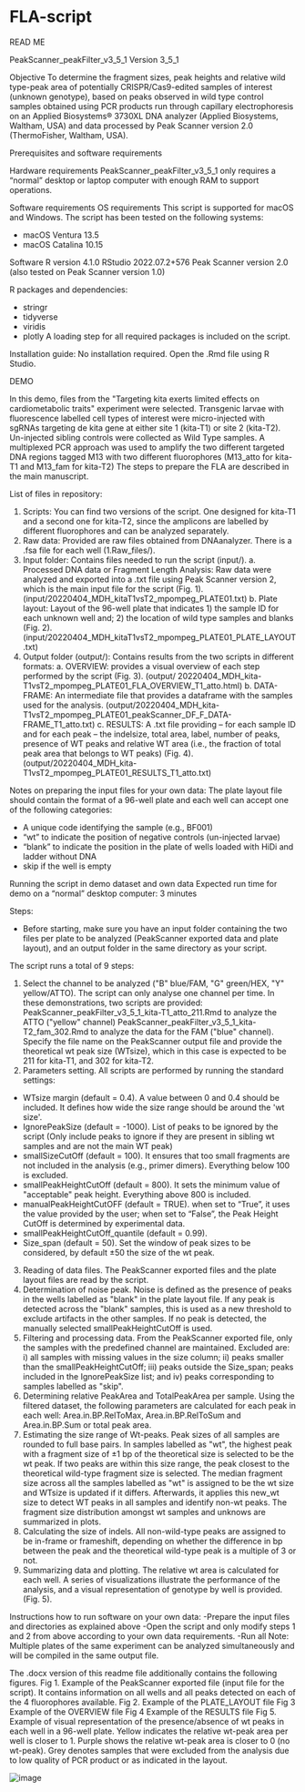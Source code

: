 # FLA-script
READ ME

PeakScanner_peakFilter_v3_5_1
Version 3_5_1

Objective
To determine the fragment sizes, peak heights and relative wild type-peak area of potentially CRISPR/Cas9-edited samples of interest (unknown genotype), based on peaks observed in wild type control samples obtained using PCR products run through capillary electrophoresis on an Applied Biosystems® 3730XL DNA analyzer (Applied Biosystems, Waltham, USA) and data processed by Peak Scanner version 2.0 (ThermoFisher, Waltham, USA).

Prerequisites and software requirements

Hardware requirements 
PeakScanner_peakFilter_v3_5_1 only requires a “normal” desktop or laptop computer with enough RAM to support operations. 

Software requirements
OS requirements
This script is supported for macOS and Windows. The script has been tested on the following systems:

-	macOS Ventura 13.5
-	macOS Catalina 10.15

Software
R version 4.1.0
RStudio 2022.07.2+576 
Peak Scanner version 2.0 (also tested on Peak Scanner version 1.0)

R packages and dependencies: 
-	stringr
-	tidyverse 
-	viridis 
-	plotly
A loading step for all required packages is included on the script.

Installation guide: 
No installation required. Open the .Rmd file using R Studio. 

DEMO 

In this demo, files from the "Targeting kita exerts limited effects on cardiometabolic traits" experiment were selected.  Transgenic larvae with fluorescence labelled cell types of interest were micro-injected with sgRNAs targeting de kita gene at either site 1 (kita-T1) or site 2 (kita-T2). Un-injected sibling controls were collected as Wild Type samples. A multiplexed PCR approach was used to amplify the two different targeted DNA regions tagged M13 with two different fluorophores (M13_atto for kita-T1 and M13_fam for kita-T2) The steps to prepare the FLA are described in the main manuscript. 

List of files in repository: 
	
1.	Scripts: You can find two versions of the script. One designed for kita-T1 and a second one for kita-T2, since the amplicons are labelled by different fluorophores and can be analyzed separately.
2.	Raw data: Provided are raw files obtained from DNAanalyzer. There is a .fsa file for each well (1.Raw_files/).
3.	Input folder: Contains files needed to run the script (input/).
a.	Processed DNA data or Fragment Length Analysis:  Raw data were analyzed and exported into a .txt file using Peak Scanner version 2, which is the main input file for the script (Fig. 1). (input/20220404_MDH_kitaT1vsT2_mpompeg_PLATE01.txt)
b.	Plate layout: Layout of the 96-well plate that indicates 1) the sample ID for each unknown well and; 2) the location of wild type samples and blanks (Fig. 2). (input/20220404_MDH_kitaT1vsT2_mpompeg_PLATE01_PLATE_LAYOUT.txt)
4.	Output folder (output/): Contains results from the two scripts in different formats: 
a.	OVERVIEW: provides a visual overview of each step performed by the script (Fig. 3). (output/ 20220404_MDH_kita-T1vsT2_mpompeg_PLATE01_FLA_OVERVIEW_T1_atto.html) 
b.	DATA-FRAME: An intermediate file that provides a dataframe with the samples used for the analysis. (output/20220404_MDH_kita-T1vsT2_mpompeg_PLATE01_peakScanner_DF_F_DATA-FRAME_T1_atto.txt)
c.	RESULTS: A .txt file providing – for each sample ID and for each peak – the indelsize, total area, label, number of peaks, presence of WT peaks and relative WT area (i.e., the fraction of total peak area that belongs to WT peaks) (Fig. 4). (output/20220404_MDH_kita-T1vsT2_mpompeg_PLATE01_RESULTS_T1_atto.txt)

Notes on preparing the input files for your own data:
The plate layout file should contain the format of a 96-well plate and each well can accept one of the following categories: 
-	A unique code identifying the sample (e.g., BF001)
-	“wt” to indicate the position of negative controls (un-injected larvae)
-	“blank” to indicate the position in the plate of wells loaded with HiDi and ladder without DNA 
-	skip if the well is empty

Running the script in demo dataset and own data
Expected run time for demo on a “normal” desktop computer: 3 minutes

Steps:
-	Before starting, make sure you have an input folder containing the two files per plate to be analyzed (PeakScanner exported data and plate layout), and an output folder in the same directory as your script.

The script runs a total of 9 steps:
1.	Select the channel to be analyzed ("B" blue/FAM, "G" green/HEX, "Y" yellow/ATTO). The script can only analyse one channel per time. In these demonstrations, two scripts are provided: PeakScanner_peakFilter_v3_5_1_kita-T1_atto_211.Rmd to analyze the ATTO ("yellow" channel) PeakScanner_peakFilter_v3_5_1_kita-T2_fam_302.Rmd to analyze the data for the FAM ("blue" channel). 
Specify the file name on the PeakScanner output file and provide the theoretical wt peak size (WTsize), which in this case is expected to be 211 for kita-T1, and 302 for kita-T2. 
2.	Parameters setting.  All scripts are performed by running the standard settings:
-	WTsize margin (default = 0.4). A value between 0 and 0.4 should be included. It defines how wide the size range should be around the 'wt size'. 
-	IgnorePeakSize (default = -1000). List of peaks to be ignored by the script (Only include peaks to ignore if they are present in sibling wt samples and are not the main WT peak)
-	smallSizeCutOff (default = 100). It ensures that too small fragments are not included in the analysis (e.g., primer dimers). Everything below 100 is excluded.
-	smallPeakHeightCutOff (default = 800). It sets the minimum value of "acceptable" peak height. Everything above 800 is included.
-	manualPeakHeightCutOFF (default = TRUE). when set to “True”, it uses the value provided by the user; when set to “False”, the Peak Height CutOff is determined by experimental data.
-	smallPeakHeightCutOff_quantile (default = 0.99).
-	Size_span (default = 50). Set the window of peak sizes to be considered, by default ±50 the size of the wt peak.
3.	Reading of data files. The PeakScanner exported files and the plate layout files are read by the script. 
4.	Determination of noise peak. Noise is defined as the presence of peaks in the wells labelled as "blank" in the plate layout file. If any peak is detected across the "blank" samples, this is used as a new threshold to exclude artifacts in the other samples. If no peak is detected, the manually selected smallPeakHeightCutOff  is used.
5.	Filtering and processing data. From the PeakScanner exported file, only the samples with the predefined channel are maintained. Excluded are: i) all samples with missing values in the size column; ii) peaks smaller than the smallPeakHeightCutOff; iii) peaks outside the Size_span; peaks included in the IgnorePeakSize list; and iv) peaks corresponding to samples labelled as "skip". 
6.	Determining relative PeakArea and TotalPeakArea per sample. Using the filtered dataset, the following parameters are calculated for each peak in each well: Area.in.BP.RelToMax, Area.in.BP.RelToSum and Area.in.BP.Sum or total peak area.
7.	Estimating the size range of Wt-peaks. Peak sizes of all samples are rounded to full base pairs. In samples labelled as "wt", the highest peak with a fragment size of ±1 bp of the theoretical size is selected to be the wt peak. If two peaks are within this size range, the peak closest to the theoretical wild-type fragment size is selected. The median fragment size across all the samples labelled as "wt" is assigned to be the wt size and WTsize is updated if it differs. Afterwards, it applies this new_wt size to detect WT peaks in all samples and identify non-wt peaks. The fragment size distribution amongst wt samples and unknows are summarized in plots.  
8.	Calculating the size of indels. All non-wild-type peaks are assigned to be in-frame or frameshift, depending on whether the difference in bp between the peak and the theoretical wild-type peak is a multiple of 3 or not.
9.	Summarizing data and plotting. The relative wt area is calculated for each well. A series of visualizations illustrate the performance of the analysis, and a visual representation of genotype by well is provided. (Fig. 5).

Instructions how to run software on your own data: 
-Prepare the input files and directories as explained above
-Open the script and only modify steps 1 and 2 from above according to your own data requirements. 
-Run all 
Note: Multiple plates of the same experiment can be analyzed simultaneously and will be compiled in the same output file. 

The .docx version of this readme file additionally contains the following figures.
Fig 1. Example of the PeakScanner exported file (input file for the script). It contains information on all wells and all peaks detected on each of the 4 fluorophores available.
Fig 2. Example of the PLATE_LAYOUT file
Fig 3 Example of the OVERVIEW file
Fig 4 Example of the RESULTS file
Fig 5. Example of visual representation of the presence/absence of wt peaks in each well in a 96-well plate. Yellow indicates the relative wt-peak area per well is closer to 1. Purple shows the relative wt-peak area is closer to 0 (no wt-peak). Grey denotes samples that were excluded from the analysis due to low quality of PCR product or as indicated in the layout. 

![image](https://github.com/denHoed-Lab/FLA-script/assets/141336566/1f86ee65-d4b7-4711-a6a1-5dc652f1aff1)
